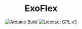 <div id="ExoFlex" align="center">
   <h1>ExoFlex</h1>
    
 [![Arduino Build](https://github.com/EDP325/ExoFlex/actions/workflows/Arduino_test.yml/badge.svg)](https://github.com/EDP325/ExoFlex/actions/workflows/Arduino_test.yml)
  [![License: GPL v3](https://img.shields.io/badge/License-GPLv3-blue.svg?style=flat-square)](https://github.com/EDP325/GRO400-MANUS/blob/main/LICENSE) 

</div>
